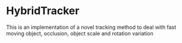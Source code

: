 # HybridTracker
This is an implementation of a novel tracking method to deal with fast moving object, occlusion, object scale and rotation variation
